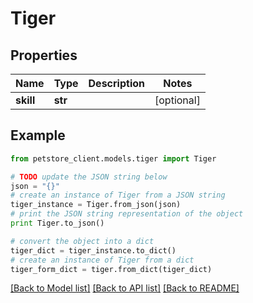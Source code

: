 # Tiger


## Properties

Name | Type | Description | Notes
------------ | ------------- | ------------- | -------------
**skill** | **str** |  | [optional] 

## Example

```python
from petstore_client.models.tiger import Tiger

# TODO update the JSON string below
json = "{}"
# create an instance of Tiger from a JSON string
tiger_instance = Tiger.from_json(json)
# print the JSON string representation of the object
print Tiger.to_json()

# convert the object into a dict
tiger_dict = tiger_instance.to_dict()
# create an instance of Tiger from a dict
tiger_form_dict = tiger.from_dict(tiger_dict)
```
[[Back to Model list]](../README.md#documentation-for-models) [[Back to API list]](../README.md#documentation-for-api-endpoints) [[Back to README]](../README.md)


